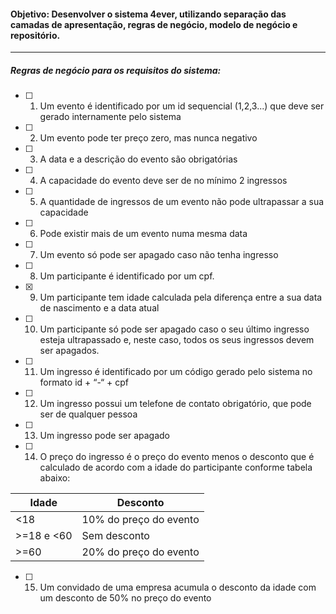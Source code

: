 #### Objetivo: Desenvolver o sistema 4ever, utilizando separação das camadas de apresentação, regras de negócio, modelo de negócio e repositório.

<hr>

##### Regras de negócio para os requisitos do sistema:
- [ ] 1. Um evento é identificado por um id sequencial (1,2,3...) que deve ser gerado internamente pelo sistema
- [ ] 2. Um evento pode ter preço zero, mas nunca negativo
- [ ] 3. A data e a descrição do evento são obrigatórias
- [ ] 4. A capacidade do evento deve ser de no mínimo 2 ingressos
- [ ] 5. A quantidade de ingressos de um evento não pode ultrapassar a sua capacidade
- [ ] 6. Pode existir mais de um evento numa mesma data
- [ ] 7. Um evento só pode ser apagado caso não tenha ingresso
- [ ] 8. Um participante é identificado por um cpf. 
- [x] 9. Um participante tem idade calculada pela diferença entre a sua data de nascimento e a data atual
- [ ] 10. Um participante só pode ser apagado caso o seu último ingresso esteja ultrapassado e, neste caso, todos os seus ingressos devem ser apagados.
- [ ] 11. Um ingresso é identificado por um código gerado pelo sistema no formato id + “-“ + cpf
- [ ] 12. Um ingresso possui um telefone de contato obrigatório, que pode ser de qualquer pessoa
- [ ] 13. Um ingresso pode ser apagado
- [ ] 14. O preço do ingresso é o preço do evento menos o desconto que é calculado de acordo com a idade do participante conforme tabela abaixo:

|Idade        |   Desconto               |
|-------------|--------------------------|
| <18         |   10% do preço do evento |
| >=18 e <60  |   Sem desconto           |
| >=60        |   20% do preço do evento |

- [ ] 15. Um convidado de uma empresa acumula o desconto da idade com um desconto de 50% no preço do evento

